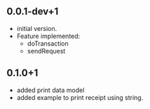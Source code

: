 ## 0.0.1-dev+1

* initial version.
* Feature implemented:  
  * doTransaction
  * sendRequest

## 0.1.0+1

* added print data model
* added example to print receipt using string.